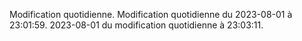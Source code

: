 
Modification quotidienne.
Modification quotidienne du 2023-08-01 à 23:01:59.
2023-08-01 du modification quotidienne à 23:03:11.